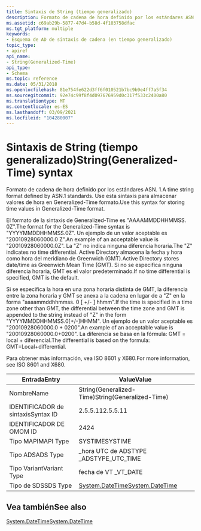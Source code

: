 ```yaml
---
title: Sintaxis de String (tiempo generalizado)
description: Formato de cadena de hora definido por los estándares ASN. 1. | Sintaxis de String (tiempo generalizado)
ms.assetid: c69ab29b-5877-47d4-b58d-4f103758dfac
ms.tgt_platform: multiple
keywords:
- Esquema de AD de sintaxis de cadena (en tiempo generalizado)
topic_type:
- apiref
api_name:
- String(Generalized-Time)
api_type:
- Schema
ms.topic: reference
ms.date: 05/31/2018
ms.openlocfilehash: 81e754fe622d3ff6f010521b7bc9b9e4ff7a5f34
ms.sourcegitcommit: 92e74c99f8f4d097676959d0c317f533c2400a80
ms.translationtype: MT
ms.contentlocale: es-ES
ms.lasthandoff: 03/09/2021
ms.locfileid: "104280007"
---
```

# <a name="stringgeneralized-time-syntax"></a><span data-ttu-id="fb05a-105">Sintaxis de String (tiempo generalizado)</span><span class="sxs-lookup"><span data-stu-id="fb05a-105">String(Generalized-Time) syntax</span></span>

<span data-ttu-id="fb05a-106">Formato de cadena de hora definido por los estándares ASN. 1.</span><span class="sxs-lookup"><span data-stu-id="fb05a-106">A time string format defined by ASN.1 standards.</span></span> <span data-ttu-id="fb05a-107">Use esta sintaxis para almacenar valores de hora en Generalized-Time formato.</span><span class="sxs-lookup"><span data-stu-id="fb05a-107">Use this syntax for storing time values in Generalized-Time format.</span></span>

<span data-ttu-id="fb05a-108">El formato de la sintaxis de Generalized-Time es "AAAAMMDDHHMMSS. 0Z".</span><span class="sxs-lookup"><span data-stu-id="fb05a-108">The format for the Generalized-Time syntax is "YYYYMMDDHHMMSS.0Z".</span></span> <span data-ttu-id="fb05a-109">Un ejemplo de un valor aceptable es "20010928060000.0 Z".</span><span class="sxs-lookup"><span data-stu-id="fb05a-109">An example of an acceptable value is "20010928060000.0Z".</span></span> <span data-ttu-id="fb05a-110">La "Z" no indica ninguna diferencia horaria.</span><span class="sxs-lookup"><span data-stu-id="fb05a-110">The "Z" indicates no time differential.</span></span> <span data-ttu-id="fb05a-111">Active Directory almacena la fecha y hora como hora del meridiano de Greenwich (GMT).</span><span class="sxs-lookup"><span data-stu-id="fb05a-111">Active Directory stores date/time as Greenwich Mean Time (GMT).</span></span> <span data-ttu-id="fb05a-112">Si no se especifica ninguna diferencia horaria, GMT es el valor predeterminado.</span><span class="sxs-lookup"><span data-stu-id="fb05a-112">If no time differential is specified, GMT is the default.</span></span>

<span data-ttu-id="fb05a-113">Si se especifica la hora en una zona horaria distinta de GMT, la diferencia entre la zona horaria y GMT se anexa a la cadena en lugar de a "Z" en la forma "aaaammddhhmmss. 0 \[ +/- \] hhmm".</span><span class="sxs-lookup"><span data-stu-id="fb05a-113">If the time is specified in a time zone other than GMT, the differential between the time zone and GMT is appended to the string instead of "Z" in the form "YYYYMMDDHHMMSS.0\[+/-\]HHMM".</span></span> <span data-ttu-id="fb05a-114">Un ejemplo de un valor aceptable es "20010928060000.0 + 0200".</span><span class="sxs-lookup"><span data-stu-id="fb05a-114">An example of an acceptable value is "20010928060000.0+0200".</span></span> <span data-ttu-id="fb05a-115">La diferencia se basa en la fórmula: GMT = local + diferencial.</span><span class="sxs-lookup"><span data-stu-id="fb05a-115">The differential is based on the formula: GMT=Local+differential.</span></span>

<span data-ttu-id="fb05a-116">Para obtener más información, vea ISO 8601 y X680.</span><span class="sxs-lookup"><span data-stu-id="fb05a-116">For more information, see ISO 8601 and X680.</span></span>



| <span data-ttu-id="fb05a-117">Entrada</span><span class="sxs-lookup"><span data-stu-id="fb05a-117">Entry</span></span> | <span data-ttu-id="fb05a-118">Value</span><span class="sxs-lookup"><span data-stu-id="fb05a-118">Value</span></span> |
|--------------|----------------------------------------------------------------------------|
| <span data-ttu-id="fb05a-119">Nombre</span><span class="sxs-lookup"><span data-stu-id="fb05a-119">Name</span></span>         | <span data-ttu-id="fb05a-120">String(Generalized-Time)</span><span class="sxs-lookup"><span data-stu-id="fb05a-120">String(Generalized-Time)</span></span>                                                   |
| <span data-ttu-id="fb05a-121">IDENTIFICADOR de sintaxis</span><span class="sxs-lookup"><span data-stu-id="fb05a-121">Syntax ID</span></span>    | <span data-ttu-id="fb05a-122">2.5.5.11</span><span class="sxs-lookup"><span data-stu-id="fb05a-122">2.5.5.11</span></span>                                                                   |
| <span data-ttu-id="fb05a-123">IDENTIFICADOR DE OM</span><span class="sxs-lookup"><span data-stu-id="fb05a-123">OM ID</span></span>        | <span data-ttu-id="fb05a-124">24</span><span class="sxs-lookup"><span data-stu-id="fb05a-124">24</span></span>                                                                         |
| <span data-ttu-id="fb05a-125">Tipo MAPI</span><span class="sxs-lookup"><span data-stu-id="fb05a-125">MAPI Type</span></span>    | <span data-ttu-id="fb05a-126">SYSTIME</span><span class="sxs-lookup"><span data-stu-id="fb05a-126">SYSTIME</span></span>                                                                    |
| <span data-ttu-id="fb05a-127">Tipo ADS</span><span class="sxs-lookup"><span data-stu-id="fb05a-127">ADS Type</span></span>     | <span data-ttu-id="fb05a-128">\_hora UTC de ADSTYPE \_</span><span class="sxs-lookup"><span data-stu-id="fb05a-128">ADSTYPE\_UTC\_TIME</span></span>                                                         |
| <span data-ttu-id="fb05a-129">Tipo Variant</span><span class="sxs-lookup"><span data-stu-id="fb05a-129">Variant Type</span></span> | <span data-ttu-id="fb05a-130">fecha de VT \_</span><span class="sxs-lookup"><span data-stu-id="fb05a-130">VT\_DATE</span></span>                                                                   |
| <span data-ttu-id="fb05a-131">Tipo de SDS</span><span class="sxs-lookup"><span data-stu-id="fb05a-131">SDS Type</span></span>     | [<span data-ttu-id="fb05a-132">System.DateTime</span><span class="sxs-lookup"><span data-stu-id="fb05a-132">System.DateTime</span></span>](/dotnet/api/system.datetime) |



## <a name="see-also"></a><span data-ttu-id="fb05a-133">Vea también</span><span class="sxs-lookup"><span data-stu-id="fb05a-133">See also</span></span>

<dl> <dt>

[<span data-ttu-id="fb05a-134">System.DateTime</span><span class="sxs-lookup"><span data-stu-id="fb05a-134">System.DateTime</span></span>](/dotnet/api/system.datetime)
</dt> </dl>

 

 
